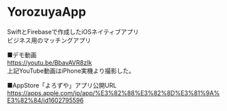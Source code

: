 # YorozuyaApp<br>

SwiftとFirebaseで作成したiOSネイティブアプリ<br>
ビジネス用のマッチングアプリ<br>

■デモ動画<br>
https://youtu.be/BbavAVR8zIk<br>
上記YouTube動画はiPhone実機より撮影した。<br>

■AppStore「よろずや」アプリ公開URL<br>
https://apps.apple.com/jp/app/%E3%82%88%E3%82%8D%E3%81%9A%E3%82%84/id1602795596

